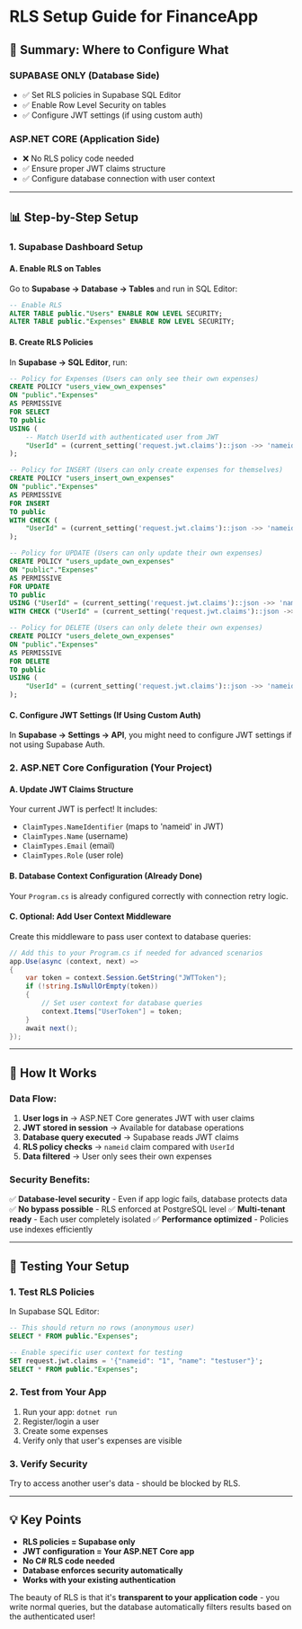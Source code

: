 # RLS Setup Guide for FinanceApp

## 🎯 **Summary: Where to Configure What**

### **SUPABASE ONLY** (Database Side)
- ✅ Set RLS policies in Supabase SQL Editor
- ✅ Enable Row Level Security on tables
- ✅ Configure JWT settings (if using custom auth)

### **ASP.NET CORE** (Application Side) 
- ❌ No RLS policy code needed
- ✅ Ensure proper JWT claims structure
- ✅ Configure database connection with user context

---

## 📊 **Step-by-Step Setup**

### **1. Supabase Dashboard Setup**

#### **A. Enable RLS on Tables**
Go to **Supabase → Database → Tables** and run in SQL Editor:

```sql
-- Enable RLS
ALTER TABLE public."Users" ENABLE ROW LEVEL SECURITY;
ALTER TABLE public."Expenses" ENABLE ROW LEVEL SECURITY;
```

#### **B. Create RLS Policies**
In **Supabase → SQL Editor**, run:

```sql
-- Policy for Expenses (Users can only see their own expenses)
CREATE POLICY "users_view_own_expenses"
ON "public"."Expenses"
AS PERMISSIVE
FOR SELECT
TO public
USING (
    -- Match UserId with authenticated user from JWT
    "UserId" = (current_setting('request.jwt.claims')::json ->> 'nameid')::integer
);

-- Policy for INSERT (Users can only create expenses for themselves)
CREATE POLICY "users_insert_own_expenses"
ON "public"."Expenses"
AS PERMISSIVE
FOR INSERT
TO public
WITH CHECK (
    "UserId" = (current_setting('request.jwt.claims')::json ->> 'nameid')::integer
);

-- Policy for UPDATE (Users can only update their own expenses)
CREATE POLICY "users_update_own_expenses"
ON "public"."Expenses"
AS PERMISSIVE
FOR UPDATE
TO public
USING ("UserId" = (current_setting('request.jwt.claims')::json ->> 'nameid')::integer)
WITH CHECK ("UserId" = (current_setting('request.jwt.claims')::json ->> 'nameid')::integer);

-- Policy for DELETE (Users can only delete their own expenses)
CREATE POLICY "users_delete_own_expenses"
ON "public"."Expenses"
AS PERMISSIVE
FOR DELETE
TO public
USING (
    "UserId" = (current_setting('request.jwt.claims')::json ->> 'nameid')::integer
);
```

#### **C. Configure JWT Settings (If Using Custom Auth)**
In **Supabase → Settings → API**, you might need to configure JWT settings if not using Supabase Auth.

### **2. ASP.NET Core Configuration (Your Project)**

#### **A. Update JWT Claims Structure**
Your current JWT is perfect! It includes:
- `ClaimTypes.NameIdentifier` (maps to 'nameid' in JWT)
- `ClaimTypes.Name` (username)
- `ClaimTypes.Email` (email)
- `ClaimTypes.Role` (user role)

#### **B. Database Context Configuration (Already Done)**
Your `Program.cs` is already configured correctly with connection retry logic.

#### **C. Optional: Add User Context Middleware**
Create this middleware to pass user context to database queries:

```csharp
// Add this to your Program.cs if needed for advanced scenarios
app.Use(async (context, next) =>
{
    var token = context.Session.GetString("JWTToken");
    if (!string.IsNullOrEmpty(token))
    {
        // Set user context for database queries
        context.Items["UserToken"] = token;
    }
    await next();
});
```

---

## 🔑 **How It Works**

### **Data Flow:**
1. **User logs in** → ASP.NET Core generates JWT with user claims
2. **JWT stored in session** → Available for database operations
3. **Database query executed** → Supabase reads JWT claims
4. **RLS policy checks** → `nameid` claim compared with `UserId`
5. **Data filtered** → User only sees their own expenses

### **Security Benefits:**
✅ **Database-level security** - Even if app logic fails, database protects data
✅ **No bypass possible** - RLS enforced at PostgreSQL level
✅ **Multi-tenant ready** - Each user completely isolated
✅ **Performance optimized** - Policies use indexes efficiently

---

## 🚀 **Testing Your Setup**

### **1. Test RLS Policies**
In Supabase SQL Editor:

```sql
-- This should return no rows (anonymous user)
SELECT * FROM public."Expenses";

-- Enable specific user context for testing
SET request.jwt.claims = '{"nameid": "1", "name": "testuser"}';
SELECT * FROM public."Expenses";
```

### **2. Test from Your App**
1. Run your app: `dotnet run`
2. Register/login a user
3. Create some expenses
4. Verify only that user's expenses are visible

### **3. Verify Security**
Try to access another user's data - should be blocked by RLS.

---

## 💡 **Key Points**

- **RLS policies = Supabase only**
- **JWT configuration = Your ASP.NET Core app**
- **No C# RLS code needed**
- **Database enforces security automatically**
- **Works with your existing authentication**

The beauty of RLS is that it's **transparent to your application code** - you write normal queries, but the database automatically filters results based on the authenticated user!
